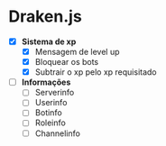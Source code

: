 # Draken.js

- [x] **Sistema de xp**
  - [x] Mensagem de level up
  - [x] Bloquear os bots
  - [x] Subtrair o xp pelo xp requisitado 

- [ ] **Informações**
  - [ ] Serverinfo
  - [ ] Userinfo
  - [ ] Botinfo
  - [ ] Roleinfo
  - [ ] Channelinfo
